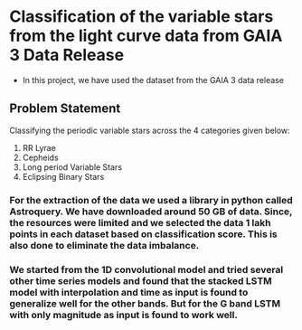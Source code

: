 # Classification of the variable stars from the light curve data from GAIA 3 Data Release
- In this project, we have used the dataset from the GAIA 3 data release 
## Problem Statement
Classifying the periodic variable stars across the 4 categories given below:
1. RR Lyrae
2. Cepheids
3. Long period Variable Stars
4. Eclipsing Binary Stars

### For the extraction of the data we used a library in python called Astroquery. We have downloaded around 50 GB of data. Since, the resources were limited and we selected the data 1 lakh points in each dataset based on classification score. This is also done to eliminate the data imbalance. 

### We started from the 1D convolutional model and tried several other time series models and found that the stacked LSTM model with interpolation and time as input is found to generalize well for the other bands. But for the G band LSTM with only magnitude as input is found to work well. 
